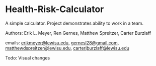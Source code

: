 # Health-Risk-Calculator

A simple calculator. Project demonstrates ability to work in a team.

Authors: Erik L. Meyer, Ren Gernes, Matthew Spreitzer, Carter Burzlaff

emails: erikmeyer@lewisu.edu, gernesl28@gmail.com, matthewdspreitzer@lewisu.edu, carterjburzlaff@lewisu.edu

Todo: Visual changes